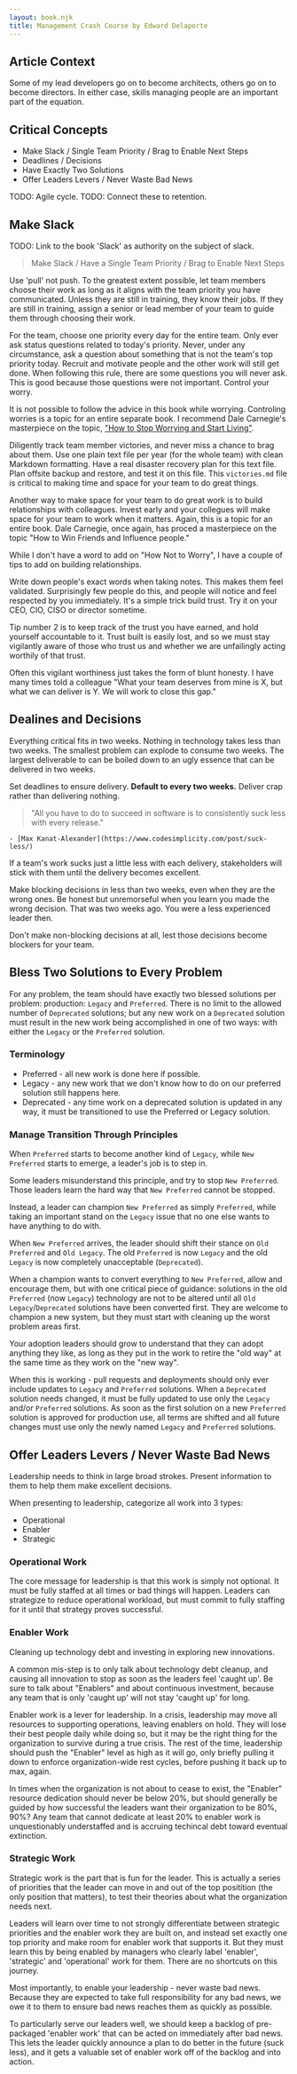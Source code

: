 ```yaml
---
layout: book.njk
title: Management Crash Course by Edward Delaporte
---
```


## Article Context

Some of my lead developers go on to become architects, others go on to become directors. In either case, skills managing people are an important part of the equation.

## Critical Concepts

+ Make Slack / Single Team Priority / Brag to Enable Next Steps
+ Deadlines / Decisions
+ Have Exactly Two Solutions
+ Offer Leaders Levers / Never Waste Bad News

TODO: Agile cycle.
TODO: Connect these to retention.
  
## Make Slack

TODO: Link to the book 'Slack' as authority on the subject of slack.

> Make Slack / Have a Single Team Priority / Brag to Enable Next Steps

Use 'pull' not push. To the greatest extent possible, let team members choose their work as long as it aligns with the team priority you have communicated. Unless they are still in training, they know their jobs. If they are still in training, assign a senior or lead member of your team to guide them through choosing their work.

For the team, choose one priority every day for the entire team. Only ever ask status questions related to today's priority. Never, under any circumstance, ask a question about something that is not the team's top priority today. Recruit and motivate people and the other work will still get done. When following this rule, there are some questions you will never ask. This is good because those questions were not important. Control your worry.

It is not possible to follow the advice in this book while worrying. Controling worries is a topic for an entire separate book. I recommend Dale Carnegie's masterpiece on the topic, ["How to Stop Worrying and Start Living"](https://en.wikipedia.org/wiki/How_to_Stop_Worrying_and_Start_Living).


Diligently track team member victories, and never miss a chance to brag about them. Use one plain text file per year (for the whole team) with clean Markdown formatting. Have a real disaster recovery plan for this text file. Plan offsite backup and restore, and test it on this file. This `victories.md` file is critical to making time and space for your team to do great things.

Another way to make space for your team to do great work is to build relationships with colleagues. Invest early and your collegues will make space for your team to work when it matters. Again, this is a topic for an entire book. Dale Carnegie, once again, has proced a masterpiece on the topic "How to Win Friends and Influence people."

While I don't have a word to add on "How Not to Worry", I have a couple of tips to add on building relationships.

Write down people's exact words when taking notes. This makes them feel validated. Surprisingly few people do this, and people will notice and feel respected by you immediately. It's a simple trick build trust. Try it on your CEO, CIO, CISO or director sometime.

Tip number 2 is to keep track of the trust you have earned, and hold yourself accountable to it. Trust built is easily lost, and so we must stay vigilantly aware of those who trust us and whether we are unfailingly acting worthily of that trust.

Often this vigilant worthiness just takes the form of blunt honesty. I have many times told a colleague "What your team deserves from mine is X, but what we can deliver is Y. We will work to close this gap."

## Dealines and Decisions

Everything critical fits in two weeks. Nothing in technology takes less than two weeks. The smallest problem can explode to consume two weeks. The largest deliverable to can be boiled down to an ugly essence that can be delivered in two weeks.

Set deadlines to ensure delivery. **Default to every two weeks.** Deliver crap rather than delivering nothing.

> "All you have to do to succeed in software is to consistently suck less with every release."

    - [Max Kanat-Alexander](https://www.codesimplicity.com/post/suck-less/)

If a team's work sucks just a little less with each delivery, stakeholders will stick with them until the delivery becomes excellent.

Make blocking decisions in less than two weeks, even when they are the wrong ones. Be honest but unremorseful when you learn you made the wrong decision. That was two weeks ago. You were a less experienced leader then.

Don't make non-blocking decisions at all, lest those decisions become blockers for your team.

## Bless Two Solutions to Every Problem

For any problem, the team should have exactly two blessed solutions per
problem: production: `Legacy` and `Preferred`. There is no limit to the allowed
number of `Deprecated` solutions; but any new work on a `Deprecated` solution
must result in the new work being accomplished in one of two ways: with either
 the `Legacy` or the `Preferred` solution.

### Terminology

+ Preferred - all new work is done here if possible.
+ Legacy - any new work that we don't know how to do on our preferred solution
  still happens here.
+ Deprecated - any time work on a deprecated solution is updated in any way, it
  must be transitioned to use the Preferred or Legacy solution.

### Manage Transition Through Principles

When `Preferred` starts to become another kind of `Legacy`, while
 `New Preferred` starts to emerge, a leader's job is to step in.

Some leaders misunderstand this principle, and try to stop `New Preferred`.
Those leaders learn the hard way that `New Preferred` cannot be stopped.

Instead, a leader can champion `New Preferred` as simply `Preferred`, while
taking an important stand on the `Legacy` issue that no one else wants to have
anything to do with.

When `New Preferred` arrives, the leader should shift their stance on
`Old Preferred` and `Old Legacy`. The old `Preferred` is now `Legacy` and the
old `Legacy` is now completely unacceptable (`Deprecated`).

When a champion wants to convert everything to `New Preferred`, allow and
encourage them, but with one critical piece of guidance: solutions in the old `Preferred` (now `Legacy`) technology are not to be altered until all
`Old Legacy`/`Deprecated` solutions have been converted first. They are welcome
to champion a new system, but they must start with cleaning up the worst
problem areas first.

Your adoption leaders should grow to understand that they can adopt anything
they like, as long as they put in the work to retire the "old way" at the same
time as they work on the "new way".

When this is working - pull requests and deployments should only ever include
 updates to `Legacy` and `Preferred` solutions. When a `Deprecated` solution
 needs changed, it must be fully updated to use only the `Legacy` and/or
 `Preferred` solutions. As soon as the first solution on a new `Preferred`
 solution is approved for production use, all terms are shifted and all
 future changes must use only the newly named `Legacy` and `Preferred`
 solutions.

## Offer Leaders Levers / Never Waste Bad News

Leadership needs to think in large broad strokes.
Present information to them to help them make excellent decisions.

When presenting to leadership, categorize all work into 3 types:

+ Operational
+ Enabler
+ Strategic

### Operational Work

The core message for leadership is that this work is simply not optional. It must be fully staffed at all times or bad things will happen. Leaders can strategize to reduce operational workload, but must commit to fully staffing for it until that strategy proves successful.

### Enabler Work

Cleaning up technology debt and investing in exploring new innovations.

A common mis-step is to only talk about technology debt cleanup, and causing all innovation to stop as soon as the leaders feel 'caught up'. Be sure to talk about "Enablers" and about continuous investment, because any team that is only 'caught up' will not stay 'caught up' for long.

Enabler work is a lever for leadership. In a crisis, leadership may move all resources to supporting operations, leaving enablers on hold. They will lose their best people daily while doing so, but it may be the right thing for the organization to survive during a true crisis. The rest of the time, leadership should push the "Enabler" level as high as it will go, only briefly pulling it down to enforce organization-wide rest cycles, before pushing it back up to max, again.

In times when the organization is not about to cease to exist, the "Enabler" resource dedication should never be below 20%, but should generally be guided by how successful the leaders want their organization to be 80%, 90%? Any team that cannot dedicate at least 20% to enabler work is unquestionably understaffed and is accruing techincal debt toward eventual extinction.

### Strategic Work

Strategic work is the part that is fun for the leader. This is actually a series of priorities that the leader can move in and out of the top positition (the only position that matters), to test their theories about what the organization needs next.

Leaders will learn over time to not strongly differentiate between strategic priorities and the enabler work they are built on, and instead set exactly one top priority and make room for enabler work that supports it. But they must learn this by being enabled by managers who clearly label 'enabler', 'strategic' and 'operational' work for them. There are no shortcuts on this journey.

Most importantly, to enable your leadership - never waste bad news. Because they are expected to take full responsibility for any bad news, we owe it to them to ensure bad news reaches them as quickly as possible.

To particularly serve our leaders well, we should keep a backlog of pre-packaged 'enabler work' that can be acted on immediately after bad news. This lets the leader quickly announce a plan to do better in the future (suck less), and it gets a valuable set of enabler work off of the backlog and into action.

